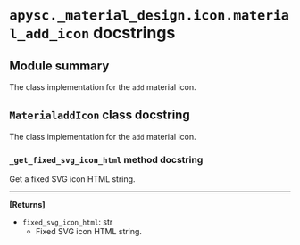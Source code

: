 # `apysc._material_design.icon.material_add_icon` docstrings

## Module summary

The class implementation for the `add` material icon.

## `MaterialaddIcon` class docstring

The class implementation for the `add` material icon.

### `_get_fixed_svg_icon_html` method docstring

Get a fixed SVG icon HTML string.<hr>

**[Returns]**

- `fixed_svg_icon_html`: str
  - Fixed SVG icon HTML string.